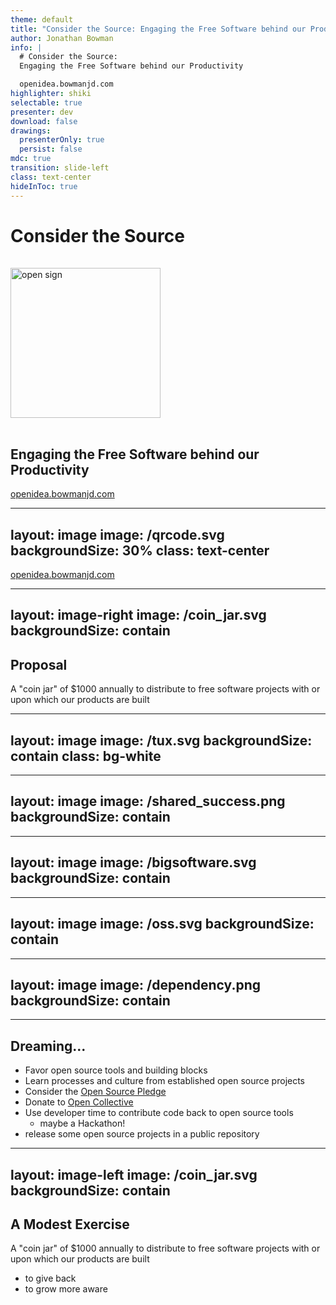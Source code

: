 ```yaml
---
theme: default
title: "Consider the Source: Engaging the Free Software behind our Productivity"
author: Jonathan Bowman
info: |
  # Consider the Source:
  Engaging the Free Software behind our Productivity

  openidea.bowmanjd.com
highlighter: shiki
selectable: true
presenter: dev
download: false
drawings:
  presenterOnly: true
  persist: false
mdc: true
transition: slide-left
class: text-center
hideInToc: true
---
```


# Consider the Source

<img src="/open.svg" alt="open sign" style="height: 15rem;margin:1rem auto"/>


## Engaging the Free Software behind our Productivity

[openidea.bowmanjd.com](https://openidea.bowmanjd.com)

<!--
I am Jonathan Bowman. Inviting you to consider how we can be aware and involved in the free software that sustains our work here at Cargas.
-->

---
layout: image
image: /qrcode.svg
backgroundSize: 30%
class: text-center
---

[openidea.bowmanjd.com](https://openidea.bowmanjd.com)

<!--

This is a modest slide deck, but if you want to review it or click on any links within, here is the qrcode for the deck.



-->

---
layout: image-right
image: /coin_jar.svg
backgroundSize: contain
---

## Proposal

A "coin jar" of $1000 annually to distribute to free software projects with or upon which our products are built

---
layout: image
image: /tux.svg
backgroundSize: contain
class: bg-white
---

<!--

It was 1999, and I was finishing college. I had managed to surround myself with a lot of good will and idealism: many of my friends were pursuing sustainable engineering, sustainable agriculture. That is, technologies that met the needs of people over the long term, even generations, rather than merely take advantage of them in the moment.

And I found this compelling. But I was not a civil engineer or a farmer. I was a general nerd, though. I then someone turned me on to Linux. This is Tux, the Linux penguin. It was sustainable software. Software that was open and transparent, available for free yet providing revenue-generating opportunities. It was software that was high quality, flexible, and enduring.

Today, each of you use Linux throughout a sizeable portion of your day. Linux, and other Unix-like free operating systems such as Darwin and BSD have been around for decades, yet power the iPhone or Android device you just got yesterday.

-->

---
layout: image
image: /shared_success.png
backgroundSize: contain
---

<!-- Fast forward to today. Our purpose -->

---
layout: image
image: /bigsoftware.svg
backgroundSize: contain
---

---
layout: image
image: /oss.svg
backgroundSize: contain
---

---
layout: image
image: /dependency.png
backgroundSize: contain
---

---

## Dreaming...

- Favor open source tools and building blocks
- Learn processes and culture from established open source projects
- Consider the [Open Source Pledge](https://opensourcepledge.com/)
- Donate to [Open Collective](https://opencollective.com)
- Use developer time to contribute code back to open source tools
  - maybe a Hackathon!
- release some open source projects in a public repository

---
layout: image-left
image: /coin_jar.svg
backgroundSize: contain
---

## A Modest Exercise

A "coin jar" of $1000 annually to distribute to free software projects with or upon which our products are built

- to give back
- to grow more aware
